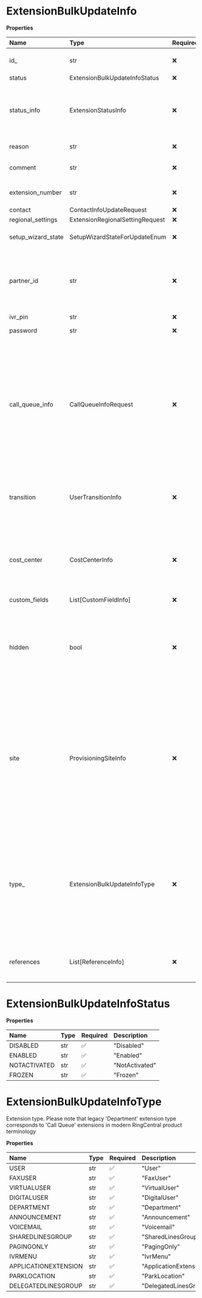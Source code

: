 # ExtensionBulkUpdateInfo

**Properties**

| Name               | Type                            | Required | Description                                                                                                                                                                                                |
| :----------------- | :------------------------------ | :------- | :--------------------------------------------------------------------------------------------------------------------------------------------------------------------------------------------------------- |
| id\_               | str                             | ❌       | Internal identifier of an extension                                                                                                                                                                        |
| status             | ExtensionBulkUpdateInfoStatus   | ❌       |                                                                                                                                                                                                            |
| status_info        | ExtensionStatusInfo             | ❌       | Status information (reason, comment). Returned for 'Disabled' status only                                                                                                                                  |
| reason             | str                             | ❌       | Type of suspension                                                                                                                                                                                         |
| comment            | str                             | ❌       | Free form user comment                                                                                                                                                                                     |
| extension_number   | str                             | ❌       | Extension number available                                                                                                                                                                                 |
| contact            | ContactInfoUpdateRequest        | ❌       |                                                                                                                                                                                                            |
| regional_settings  | ExtensionRegionalSettingRequest | ❌       |                                                                                                                                                                                                            |
| setup_wizard_state | SetupWizardStateForUpdateEnum   | ❌       | Initial configuration wizard state                                                                                                                                                                         |
| partner_id         | str                             | ❌       | Additional extension identifier created by partner application and applied on client side                                                                                                                  |
| ivr_pin            | str                             | ❌       | IVR PIN                                                                                                                                                                                                    |
| password           | str                             | ❌       | Password for extension                                                                                                                                                                                     |
| call_queue_info    | CallQueueInfoRequest            | ❌       | For Call Queue extension type only. Please note that legacy 'Department' extension type corresponds to 'Call Queue' extensions in modern RingCentral product terminology                                   |
| transition         | UserTransitionInfo              | ❌       | For NotActivated extensions only. Welcome email settings                                                                                                                                                   |
| cost_center        | CostCenterInfo                  | ❌       | Cost center information. Applicable if Cost Center feature is enabled. The default is `root` cost center value                                                                                             |
| custom_fields      | List[CustomFieldInfo]           | ❌       |                                                                                                                                                                                                            |
| hidden             | bool                            | ❌       | Hides extension from showing in company directory. Supported for extensions of User type only                                                                                                              |
| site               | ProvisioningSiteInfo            | ❌       | Site data. If multi-site feature is turned on for an account, then ID of a site must be specified. In order to assign a wireless point to the main site (company) the site ID should be set to `main-site` |
| type\_             | ExtensionBulkUpdateInfoType     | ❌       | Extension type. Please note that legacy 'Department' extension type corresponds to 'Call Queue' extensions in modern RingCentral product terminology                                                       |
| references         | List[ReferenceInfo]             | ❌       | List of non-RC internal identifiers assigned to an extension                                                                                                                                               |

# ExtensionBulkUpdateInfoStatus

**Properties**

| Name         | Type | Required | Description    |
| :----------- | :--- | :------- | :------------- |
| DISABLED     | str  | ✅       | "Disabled"     |
| ENABLED      | str  | ✅       | "Enabled"      |
| NOTACTIVATED | str  | ✅       | "NotActivated" |
| FROZEN       | str  | ✅       | "Frozen"       |

# ExtensionBulkUpdateInfoType

Extension type. Please note that legacy 'Department' extension type corresponds to 'Call Queue' extensions in modern RingCentral product terminology

**Properties**

| Name                 | Type | Required | Description            |
| :------------------- | :--- | :------- | :--------------------- |
| USER                 | str  | ✅       | "User"                 |
| FAXUSER              | str  | ✅       | "FaxUser"              |
| VIRTUALUSER          | str  | ✅       | "VirtualUser"          |
| DIGITALUSER          | str  | ✅       | "DigitalUser"          |
| DEPARTMENT           | str  | ✅       | "Department"           |
| ANNOUNCEMENT         | str  | ✅       | "Announcement"         |
| VOICEMAIL            | str  | ✅       | "Voicemail"            |
| SHAREDLINESGROUP     | str  | ✅       | "SharedLinesGroup"     |
| PAGINGONLY           | str  | ✅       | "PagingOnly"           |
| IVRMENU              | str  | ✅       | "IvrMenu"              |
| APPLICATIONEXTENSION | str  | ✅       | "ApplicationExtension" |
| PARKLOCATION         | str  | ✅       | "ParkLocation"         |
| DELEGATEDLINESGROUP  | str  | ✅       | "DelegatedLinesGroup"  |

<!-- This file was generated by liblab | https://liblab.com/ -->
